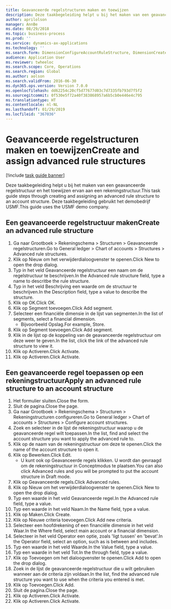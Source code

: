 ```yaml
---
title: Geavanceerde regelstructuren maken en toewijzen
description: Deze taakbegeleiding helpt u bij het maken van een geavanceerde regelstructuur en het toewijzen ervan aan een rekeningstructuur.
author: aprilolson
manager: AnnBe
ms.date: 08/29/2018
ms.topic: business-process
ms.prod: ''
ms.service: dynamics-ax-applications
ms.technology: ''
ms.search.form: DimensionConfigureAccountRuleStructure, DimensionCreateAccountRuleStructure, DimensionHierarchyAddLevel, DimensionHierarchyConstraintActivate, DimensionConfigureAccountStructure, DimensionConfigureAccountRule, DimensionCreateAccountRule, DimensionSelectAccountRuleStructure
audience: Application User
ms.reviewer: twheeloc
ms.search.scope: Core, Operations
ms.search.region: Global
ms.author: aolson
ms.search.validFrom: 2016-06-30
ms.dyn365.ops.version: Version 7.0.0
ms.openlocfilehash: dd62254c20cf5d77677d03c7d7335fb793d7f5f2
ms.sourcegitcommit: 0f530e5f72a40f383868957a6b5cb0e446e4c795
ms.translationtype: HT
ms.contentlocale: nl-NL
ms.lasthandoff: 01/29/2019
ms.locfileid: "367036"
---
```

# <a name="create-and-assign-advanced-rule-structures"></a><span data-ttu-id="f9512-103">Geavanceerde regelstructuren maken en toewijzen</span><span class="sxs-lookup"><span data-stu-id="f9512-103">Create and assign advanced rule structures</span></span>

[!include [task guide banner](../../includes/task-guide-banner.md)]

<span data-ttu-id="f9512-104">Deze taakbegeleiding helpt u bij het maken van een geavanceerde regelstructuur en het toewijzen ervan aan een rekeningstructuur.</span><span class="sxs-lookup"><span data-stu-id="f9512-104">This task guide steps through creating and assigning an advanced rule structure to an account structure.</span></span> <span data-ttu-id="f9512-105">Deze taakbegeleiding gebruikt het demobedrijf USMF.</span><span class="sxs-lookup"><span data-stu-id="f9512-105">This guide uses the USMF demo company.</span></span>


## <a name="create-an-advanced-rule-structure"></a><span data-ttu-id="f9512-106">Een geavanceerde regelstructuur maken</span><span class="sxs-lookup"><span data-stu-id="f9512-106">Create an advanced rule structure</span></span>
1. <span data-ttu-id="f9512-107">Ga naar Grootboek > Rekeningschema > Structuren > Geavanceerde regelstructuren.</span><span class="sxs-lookup"><span data-stu-id="f9512-107">Go to General ledger > Chart of accounts > Structures > Advanced rule structures.</span></span>
2. <span data-ttu-id="f9512-108">Klik op Nieuw om het verwijderdialoogvenster te openen.</span><span class="sxs-lookup"><span data-stu-id="f9512-108">Click New to open the drop dialog.</span></span>
3. <span data-ttu-id="f9512-109">Typ in het veld Geavanceerde regelstructuur een naam om de regelstructuur te beschrijven.</span><span class="sxs-lookup"><span data-stu-id="f9512-109">In the Advanced rule structure field, type a name to descritbe the rule structure.</span></span>
4. <span data-ttu-id="f9512-110">Typ in het veld Beschrijving een waarde om de structuur te beschrijven.</span><span class="sxs-lookup"><span data-stu-id="f9512-110">In the Description field, type a value to describe the structure.</span></span>
5. <span data-ttu-id="f9512-111">Klik op OK.</span><span class="sxs-lookup"><span data-stu-id="f9512-111">Click OK.</span></span>
6. <span data-ttu-id="f9512-112">Klik op Segment toevoegen.</span><span class="sxs-lookup"><span data-stu-id="f9512-112">Click Add segment.</span></span>
7. <span data-ttu-id="f9512-113">Selecteer een financiële dimensie in de lijst van segmenten.</span><span class="sxs-lookup"><span data-stu-id="f9512-113">In the list of segments, select a financial dimension.</span></span>
    * <span data-ttu-id="f9512-114">Bijvoorbeeld Opslag.</span><span class="sxs-lookup"><span data-stu-id="f9512-114">For example, Store.</span></span>  
8. <span data-ttu-id="f9512-115">Klik op Segment toevoegen.</span><span class="sxs-lookup"><span data-stu-id="f9512-115">Click Add segment.</span></span>
9. <span data-ttu-id="f9512-116">Klik in de lijst op de koppeling van de geavanceerde regelstructuur om deze weer te geven.</span><span class="sxs-lookup"><span data-stu-id="f9512-116">In the list, click the link of the advanced rule structure to view it.</span></span>
10. <span data-ttu-id="f9512-117">Klik op Activeren.</span><span class="sxs-lookup"><span data-stu-id="f9512-117">Click Activate.</span></span>
11. <span data-ttu-id="f9512-118">Klik op Activeren.</span><span class="sxs-lookup"><span data-stu-id="f9512-118">Click Activate.</span></span>

## <a name="apply-an-advanced-rule-structure-to-an-account-structure"></a><span data-ttu-id="f9512-119">Een geavanceerde regel toepassen op een rekeningstructuur</span><span class="sxs-lookup"><span data-stu-id="f9512-119">Apply an advanced rule structure to an account structure</span></span>
1. <span data-ttu-id="f9512-120">Het formulier sluiten.</span><span class="sxs-lookup"><span data-stu-id="f9512-120">Close the form.</span></span>
2. <span data-ttu-id="f9512-121">Sluit de pagina.</span><span class="sxs-lookup"><span data-stu-id="f9512-121">Close the page.</span></span>
3. <span data-ttu-id="f9512-122">Ga naar Grootboek > Rekeningschema > Structuren > Rekeningstructuren configureren.</span><span class="sxs-lookup"><span data-stu-id="f9512-122">Go to General ledger > Chart of accounts > Structures > Configure account structures.</span></span>
4. <span data-ttu-id="f9512-123">Zoek en selecteer in de lijst de rekeningstructuur waarop u de geavanceerde regel wilt toepassen.</span><span class="sxs-lookup"><span data-stu-id="f9512-123">In the list, find and select the account structure you want to apply the advanced rule to.</span></span>
5. <span data-ttu-id="f9512-124">Klik op de naam van de rekeningstructuur om deze te openen.</span><span class="sxs-lookup"><span data-stu-id="f9512-124">Click the name of the account structure to open it.</span></span>
6. <span data-ttu-id="f9512-125">Klik op Bewerken.</span><span class="sxs-lookup"><span data-stu-id="f9512-125">Click Edit.</span></span>
    * <span data-ttu-id="f9512-126">U kunt ook op Geavanceerde regels klikken. U wordt dan gevraagd om de rekeningstructuur in Conceptmodus te plaatsen.</span><span class="sxs-lookup"><span data-stu-id="f9512-126">You can also click Advanced rules and you will be prompted to put the account structure in Draft mode.</span></span>  
7. <span data-ttu-id="f9512-127">Klik op Geavanceerde regels.</span><span class="sxs-lookup"><span data-stu-id="f9512-127">Click Advanced rules.</span></span>
8. <span data-ttu-id="f9512-128">Klik op Nieuw om het verwijderdialoogvenster te openen.</span><span class="sxs-lookup"><span data-stu-id="f9512-128">Click New to open the drop dialog.</span></span>
9. <span data-ttu-id="f9512-129">Typ een waarde in het veld Geavanceerde regel.</span><span class="sxs-lookup"><span data-stu-id="f9512-129">In the Advanced rule field, type a value.</span></span>
10. <span data-ttu-id="f9512-130">Typ een waarde in het veld Naam.</span><span class="sxs-lookup"><span data-stu-id="f9512-130">In the Name field, type a value.</span></span>
11. <span data-ttu-id="f9512-131">Klik op Maken.</span><span class="sxs-lookup"><span data-stu-id="f9512-131">Click Create.</span></span>
12. <span data-ttu-id="f9512-132">Klik op Nieuwe criteria toevoegen.</span><span class="sxs-lookup"><span data-stu-id="f9512-132">Click Add new criteria.</span></span>
13. <span data-ttu-id="f9512-133">Selecteer een hoofdrekening of een financiële dimensie in het veld Waar.</span><span class="sxs-lookup"><span data-stu-id="f9512-133">In the Where field, select main account or a financial dimension.</span></span>
14. <span data-ttu-id="f9512-134">Selecteer in het veld Operator een optie, zoals 'ligt tussen' en 'bevat'.</span><span class="sxs-lookup"><span data-stu-id="f9512-134">In the Operator field, select an option, such as is between and includes.</span></span>
15. <span data-ttu-id="f9512-135">Typ een waarde in het veld Waarde.</span><span class="sxs-lookup"><span data-stu-id="f9512-135">In the Value field, type a value.</span></span>
16. <span data-ttu-id="f9512-136">Typ een waarde in het veld Tot.</span><span class="sxs-lookup"><span data-stu-id="f9512-136">In the through field, type a value.</span></span>
17. <span data-ttu-id="f9512-137">Klik op Toevoegen om het dialoogvenster te openen.</span><span class="sxs-lookup"><span data-stu-id="f9512-137">Click Add to open the drop dialog.</span></span>
18. <span data-ttu-id="f9512-138">Zoek in de lijst de geavanceerde regelstructuur die u wilt gebruiken wanneer aan de criteria zijn voldaan.</span><span class="sxs-lookup"><span data-stu-id="f9512-138">In the list, find the advanced rule structure you want to use when the criteria you entered is met.</span></span>
19. <span data-ttu-id="f9512-139">Klik op Toevoegen.</span><span class="sxs-lookup"><span data-stu-id="f9512-139">Click Add.</span></span>
20. <span data-ttu-id="f9512-140">Sluit de pagina.</span><span class="sxs-lookup"><span data-stu-id="f9512-140">Close the page.</span></span>
21. <span data-ttu-id="f9512-141">Klik op Activeren.</span><span class="sxs-lookup"><span data-stu-id="f9512-141">Click Activate.</span></span>
22. <span data-ttu-id="f9512-142">Klik op Activeren.</span><span class="sxs-lookup"><span data-stu-id="f9512-142">Click Activate.</span></span>

